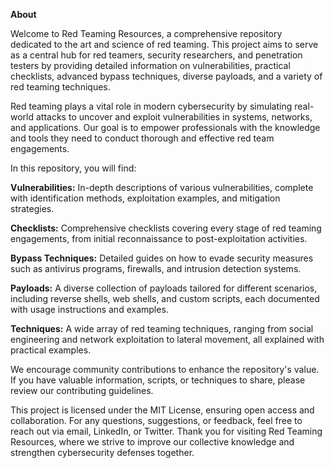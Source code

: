**About**

Welcome to Red Teaming Resources, a comprehensive repository dedicated to the art and science of red teaming. This project aims to serve as a central hub for red teamers, security researchers, and penetration testers by providing detailed information on vulnerabilities, practical checklists, advanced bypass techniques, diverse payloads, and a variety of red teaming techniques.

Red teaming plays a vital role in modern cybersecurity by simulating real-world attacks to uncover and exploit vulnerabilities in systems, networks, and applications. Our goal is to empower professionals with the knowledge and tools they need to conduct thorough and effective red team engagements.

In this repository, you will find:

**Vulnerabilities:** In-depth descriptions of various vulnerabilities, complete with identification methods, exploitation examples, and mitigation strategies.

**Checklists:** Comprehensive checklists covering every stage of red teaming engagements, from initial reconnaissance to post-exploitation activities.

**Bypass Techniques:** Detailed guides on how to evade security measures such as antivirus programs, firewalls, and intrusion detection systems.

**Payloads:** A diverse collection of payloads tailored for different scenarios, including reverse shells, web shells, and custom scripts, each documented with usage instructions and examples.

**Techniques:** A wide array of red teaming techniques, ranging from social engineering and network exploitation to lateral movement, all explained with practical examples.

We encourage community contributions to enhance the repository's value. If you have valuable information, scripts, or techniques to share, please review our contributing guidelines.

This project is licensed under the MIT License, ensuring open access and collaboration. For any questions, suggestions, or feedback, feel free to reach out via email, LinkedIn, or Twitter. Thank you for visiting Red Teaming Resources, where we strive to improve our collective knowledge and strengthen cybersecurity defenses together.

